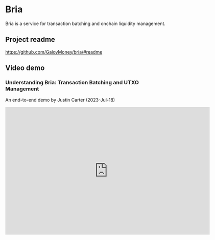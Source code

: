 # Bria
Bria is a service for transaction batching and onchain liquidity management.

## Project readme
https://github.com/GaloyMoney/bria/#readme

## Video demo
### Understanding Bria: Transaction Batching and UTXO Management
An end-to-end demo by Justin Carter (2023-Jul-18)

<iframe width="640" height="400" src="https://www.loom.com/embed/53e38dc7d1694b11a09b08fc32c584c8?sid=f800d5d9-ebc4-4aa0-aa80-83d0a88db6a2" frameborder="0" webkitallowfullscreen mozallowfullscreen allowfullscreen></iframe>
